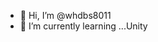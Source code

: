 - 👋 Hi, I’m @whdbs8011
- 🌱 I’m currently learning ...Unity

<!---
whdbs8011/whdbs8011 is a ✨ special ✨ repository because its `README.md` (this file) appears on your GitHub profile.
You can click the Preview link to take a look at your changes.
--->
